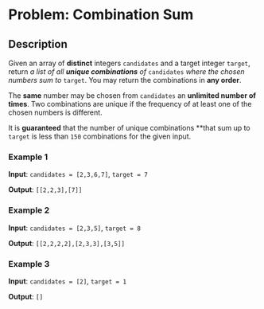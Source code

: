 # Problem: Combination Sum

## Description

Given an array of **distinct** integers `candidates` and a target integer 
`target`, return _a list of all **unique combinations** of_ `candidates` 
_where the chosen numbers sum to_ `target`. You may return the combinations 
in **any order**.

The **same** number may be chosen from `candidates` an 
**unlimited number of times**. Two combinations are unique if 
the frequency of at least one of the chosen numbers is different.

It is **guaranteed** that the number of unique combinations 
**that sum up to `target` is less than `150` combinations for the given input.

### Example 1

**Input**: `candidates = [2,3,6,7]`, `target = 7`

**Output**: `[[2,2,3],[7]]`


### Example 2

**Input**: `candidates = [2,3,5]`, `target = 8`

**Output**: `[[2,2,2,2],[2,3,3],[3,5]]`

### Example 3

**Input**: `candidates = [2]`, `target = 1`

**Output**: `[]`
